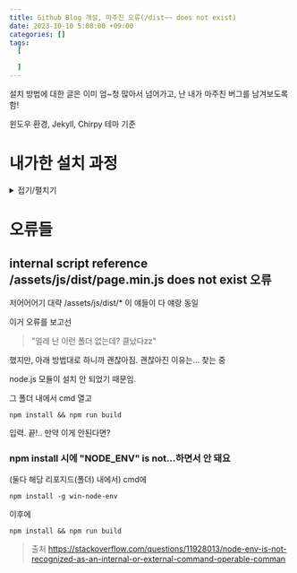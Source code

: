 ```yaml
---
title: Github Blog 개설, 마주친 오류(/dist~~ does not exist)
date: 2023-10-10 5:00:00 +09:00
categories: []
tags:
  [

  ]
---
```


설치 방법에 대한 글은 이미 엄~청 많아서 넘어가고, 
난 내가 마주친 버그를 남겨보도록 함!

윈도우 환경, Jekyll, Chirpy 테마 기준


# 내가한 설치 과정 
<details>
<summary>접기/펼치기</summary>



- 루비 다운은 필수. (https://rubyinstaller.org/downloads/) "무조건 WITH DEVKIT", x86 권장(모르겠으면 Ruby+Devkit 3.1.4-1(x86) 다운)   다운 할 때, 옵션은 모두 그대로 진행.

- Git Bash 설치. ([https://git-scm.com/](https://git-scm.com/)),  오른쪽에 Download for Window 해서 다운받고 이것도 그냥 싹다 그대로 진행.

- 원하는 테마 다운. 대충 http://jekyllthemes.org/ 이런 곳에서. 보닌은 Chirpy로 진행함.
</details>


# 오류들

## internal script reference /assets/js/dist/page.min.js does not exist 오류

저어어어기 대략 /assets/js/dist/* 이 얘들이 다 얘랑 동일
 
이거 오류를 보고선

> "얼레 난 이런 폴더 없는데? 클났다zz"

했지만, 아래 방법대로 하니까 괜찮아짐. 괜찮아진 이유는... 찾는 중

node.js 모듈이 설치 안 되었기 때문임.

그 폴더 내에서 cmd 열고
```shell
npm install && npm run build
```
입력. 끝!.. 만약 이게 안된다면?

### npm install 시에 "NODE_ENV" is not...하면서 안 돼요



(둘다 해당 리포지드(폴더) 내에서) cmd에
```shell
npm install -g win-node-env
```
이후에
```shell
npm install && npm run build
```
> 출처
https://stackoverflow.com/questions/11928013/node-env-is-not-recognized-as-an-internal-or-external-command-operable-comman 

